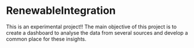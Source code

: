 # RenewableIntegration
This is an experimental project!! The main objective of this project is to create a dashboard to analyse the data from several sources and develop a common place for these insights.
